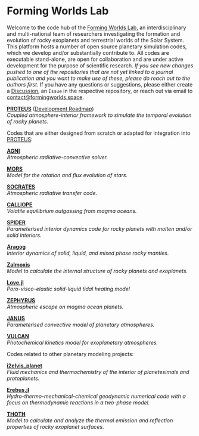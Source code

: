 # Forming Worlds Lab

Welcome to the code hub of the [Forming Worlds Lab](https://www.formingworlds.space), an interdisciplinary and multi-national team of researchers investigating the formation and evolution of rocky exoplanets and terrestrial worlds of the Solar System. This platform hosts a number of open source planetary simulation codes, which we develop and/or substantially contribute to. All codes are executable stand-alone, are open for collaboration and are under active development for the purpose of scientific research. _If you see new changes pushed to one of the repositories that are not yet linked to a journal publication and you want to make use of these, please do reach out to the authors first._ If you have any questions or suggestions, please either create a [Discussion](https://github.com/orgs/FormingWorlds/discussions), an `Issue` in the respective repository, or reach out via email to contact@formingworlds.space.

[**PROTEUS**](https://github.com/FormingWorlds/PROTEUS) ([Development Roadmap](https://github.com/orgs/FormingWorlds/projects/7))  
*Coupled atmosphere-interior framework to simulate the temporal evolution of rocky planets.*

Codes that are either designed from scratch or adapted for integration into [PROTEUS](https://github.com/FormingWorlds/PROTEUS):

[**AGNI**](https://github.com/nichollsh/AGNI)  
*Atmospheric radiative-convective solver.*

[**MORS**](https://github.com/FormingWorlds/MORS)  
*Model for the rotation and flux evolution of stars.*

[**SOCRATES**](https://github.com/nichollsh/SOCRATES)  
*Atmospheric radiative transfer code.*

[**CALLIOPE**](https://github.com/FormingWorlds/CALLIOPE)  
*Volatile equilibrium outgassing from magma oceans.*

[**SPIDER**](https://github.com/djbower/spider)  
*Parameterised interior dynamics code for rocky planets with molten and/or solid interiors.*

[**Aragog**](https://github.com/FormingWorlds/aragog)  
*Interior dynamics of solid, liquid, and mixed phase rocky mantles.*

[**Zalmoxis**](https://github.com/FormingWorlds/Zalmoxis)  
*Model to calculate the internal structure of rocky planets and exoplanets.*

[**Love.jl**](https://github.com/FormingWorlds/Love.jl)  
*Poro-visco-elastic solid-liquid tidal heating model*

[**ZEPHYRUS**](https://github.com/FormingWorlds/ZEPHYRUS)  
*Atmospheric escape on magma ocean planets.*

[**JANUS**](https://github.com/FormingWorlds/JANUS)  
*Parameterised convective model of planetary atmospheres.*

[**VULCAN**](https://github.com/FormingWorlds/VULCAN)  
*Photochemical kinetics model for exoplanetary atmospheres.*

Codes related to other planetary modeling projects:

[**i2elvis_planet**](https://github.com/FormingWorlds/i2elvis_planet)  
*Fluid mechanics and thermochemistry of the interior of planetesimals and protoplanets.*

[**Erebus.jl**](https://github.com/FormingWorlds/Erebus.jl)  
*Hydro-thermo-mechanical-chemical geodynamic numerical code with a focus on thermodynamic reactions in a two-phase model.*

[**THOTH**](https://github.com/FormingWorlds/THOTH)  
*Model to calculate and analyze the thermal emission and reflection properties of rocky exoplanet surfaces.*



